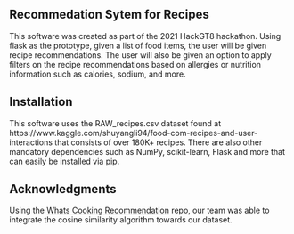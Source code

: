 <h2>Recommedation Sytem for Recipes</h2>

This software was created as part of the 2021 HackGT8 hackathon. Using flask as the prototype, given a list of food items, the 
user will be given recipe recommendations. The user will also be given an option to apply filters on the recipe recommendations 
based on allergies or nutrition information such as calories, sodium, and more. 

<h2>Installation</h2>
This software uses the RAW_recipes.csv dataset found at https://www.kaggle.com/shuyangli94/food-com-recipes-and-user-interactions
that consists of over 180K+ recipes. There are also other mandatory dependencies such as NumPy, scikit-learn, Flask and more that can easily 
be installed via pip. 

<h2>Acknowledgments</h2>
Using the <A HREF="https://github.com/jackmleitch/Whatscooking-"> Whats Cooking Recommendation</A> repo, our team was able to
integrate the cosine similarity algorithm towards our dataset. 
